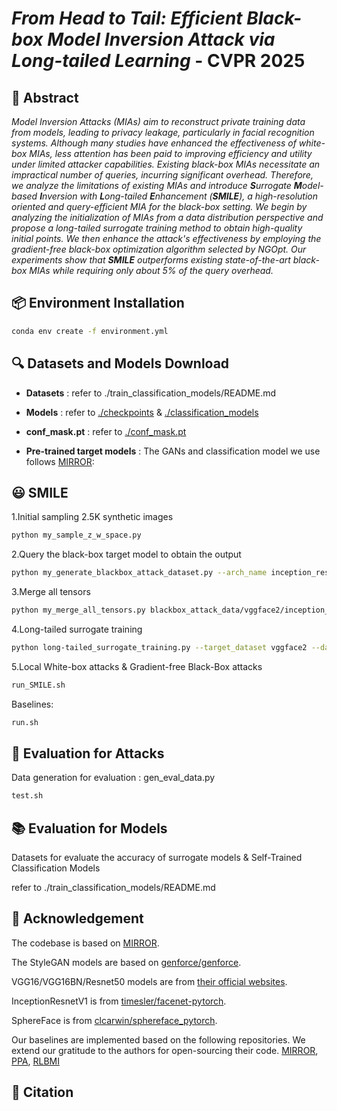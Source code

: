 # _From Head to Tail: Efficient Black-box Model Inversion Attack via Long-tailed Learning_ - CVPR 2025

## 📝 Abstract
_Model Inversion Attacks (MIAs) aim to reconstruct private training data from models, leading to privacy leakage, particularly in facial recognition systems. Although many studies have enhanced the effectiveness of white-box MIAs, less attention has been paid to improving efficiency and utility under limited attacker capabilities. Existing black-box MIAs necessitate an impractical number of queries, incurring significant overhead. Therefore, we analyze the limitations of existing MIAs and introduce **S**urrogate **M**odel-based **I**nversion with **L**ong-tailed **E**nhancement (**SMILE**), a high-resolution oriented and query-efficient MIA for the black-box setting. We begin by analyzing the initialization of MIAs from a data distribution perspective and propose a long-tailed surrogate training method to obtain high-quality initial points. We then enhance the attack's effectiveness by employing the gradient-free black-box optimization algorithm selected by NGOpt. Our experiments show that **SMILE** outperforms existing state-of-the-art black-box MIAs while requiring only about 5% of the query overhead._

## 📦 Environment Installation
```bash
conda env create -f environment.yml
```

## 🔍 Datasets and Models Download

- **Datasets** : refer to ./train_classification_models/README.md
- **Models** : refer to [./checkpoints](https://drive.google.com/drive/folders/1Ka5s0e8UdXKNUOFdIDBxfJAQ2TfiJG_r?usp=drive_link) & [./classification_models](https://drive.google.com/drive/folders/14I9n1pPuHWJiBbdhDTsaoFajSyoXMmvA?usp=drive_link)
- **conf_mask.pt** : refer to [./conf_mask.pt](https://drive.google.com/file/d/19QQE0DZffsdBFQv0lOad4U9T3a9O8XHF/view?usp=drive_link)

- **Pre-trained target models** : The GANs and classification model we use follows [MIRROR](https://github.com/njuaplusplus/mirror):

## 😃 SMILE

1.Initial sampling 2.5K synthetic images
```bash
python my_sample_z_w_space.py
```

2.Query the black-box target model to obtain the output
```bash
python my_generate_blackbox_attack_dataset.py --arch_name inception_resnetv1_vggface2 vggface2 celeba_partial256
```

3.Merge all tensors
```bash
python my_merge_all_tensors.py blackbox_attack_data/vggface2/inception_resnetv1_vggface2/celeba_partial256/
```

4.Long-tailed surrogate training
```bash
python long-tailed_surrogate_training.py --target_dataset vggface2 --dataset celeba_partial256 --arch_name_target inception_resnetv1_vggface2 --arch_name_finetune inception_resnetv1_casia --finetune_mode 'vggface2->CASIA' --epoch 200 --batch_size 128 --query_num 2500
```

5.Local White-box attacks & Gradient-free Black-Box attacks
```bash
run_SMILE.sh
```

Baselines:
```bash
run.sh
```

## 🔨 Evaluation for Attacks
Data generation for evaluation : gen_eval_data.py
```bash
test.sh
```

## 📚 Evaluation for Models
Datasets for evaluate the accuracy of surrogate models & Self-Trained Classification Models

refer to ./train_classification_models/README.md


## 🙏 Acknowledgement

The codebase is based on [MIRROR](https://github.com/njuaplusplus/mirror).

The StyleGAN models are based on [genforce/genforce](https://github.com/genforce/genforce).

VGG16/VGG16BN/Resnet50 models are from [their official websites](https://www.robots.ox.ac.uk/~albanie/pytorch-models.html).

InceptionResnetV1 is from [timesler/facenet-pytorch](https://github.com/timesler/facenet-pytorch).

SphereFace is from [clcarwin/sphereface_pytorch](https://github.com/clcarwin/sphereface_pytorch).

Our baselines are implemented based on the following repositories. We extend our gratitude to the authors for open-sourcing their code.
 [MIRROR](https://github.com/njuaplusplus/mirror), [PPA](https://github.com/LukasStruppek/Plug-and-Play-Attacks), [RLBMI](https://github.com/HanGyojin/RLB-MI)

## 📜 Citation
